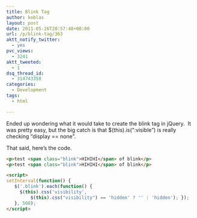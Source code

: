 ```yaml
---
title: Blink Tag
author: koblas
layout: post
date: 2011-05-26T20:57:48+00:00
url: /p/blink-tag/363
aktt_notify_twitter:
  - yes
pvc_views:
  - 3241
aktt_tweeted:
  - 1
dsq_thread_id:
  - 314743358
categories:
  - Development
tags:
  - html

---
```

Ended up wondering what it would take to create the blink tag in jQuery.  It was pretty easy, but the big catch is that $(this).is(&#8220;:visible&#8221;) is really checking &#8220;display == none&#8221;.

That said, here&#8217;s the code.

```html
<p>test <span class="blink">HIHIHI</span> of blink</p>
<p>test <span class="blink">HIHIHI</span> of blink</p>

<script>
setInterval(function() {
   $('.blink').each(function() {
     $(this).css('visibility',
         $(this).css("visibility") == 'hidden' ? '' : 'hidden'); });
   }, 500);
</script>
```
